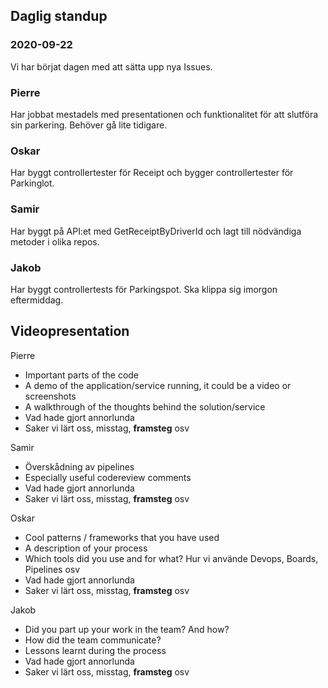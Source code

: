 ## Daglig standup

### 2020-09-22
Vi har börjat dagen med att sätta upp nya Issues.
### Pierre
Har jobbat mestadels med presentationen och funktionalitet för att slutföra sin parkering. Behöver gå lite tidigare.
### Oskar
Har byggt controllertester för Receipt och bygger controllertester för Parkinglot. 
### Samir
Har byggt på API:et med GetReceiptByDriverId och lagt till nödvändiga metoder i olika repos.
### Jakob
Har byggt controllertests för Parkingspot. Ska klippa sig imorgon eftermiddag.



## Videopresentation

Pierre
- Important parts of the code
- A demo of the application/service running, it could be a video or screenshots
- A walkthrough of the thoughts behind the solution/service
- Vad hade gjort annorlunda
- Saker vi lärt oss, misstag, **framsteg** osv

Samir
- Överskådning av pipelines
- Especially useful codereview comments
- Vad hade gjort annorlunda
- Saker vi lärt oss, misstag, **framsteg** osv

Oskar
- Cool patterns / frameworks that you have used
- A description of your process
- Which tools did you use and for what? Hur vi använde Devops, Boards, Pipelines osv
- Vad hade gjort annorlunda
- Saker vi lärt oss, misstag, **framsteg** osv

Jakob
- Did you part up your work in the team? And how?
- How did the team communicate?
- Lessons learnt during the process
- Vad hade gjort annorlunda
- Saker vi lärt oss, misstag, **framsteg** osv
